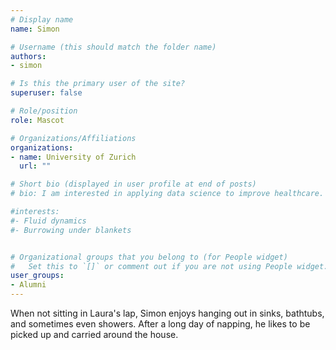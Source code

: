 ```yaml
---
# Display name
name: Simon

# Username (this should match the folder name)
authors:
- simon

# Is this the primary user of the site?
superuser: false

# Role/position
role: Mascot

# Organizations/Affiliations
organizations:
- name: University of Zurich
  url: ""

# Short bio (displayed in user profile at end of posts)
# bio: I am interested in applying data science to improve healthcare.

#interests:
#- Fluid dynamics
#- Burrowing under blankets


# Organizational groups that you belong to (for People widget)
#   Set this to `[]` or comment out if you are not using People widget.
user_groups:
- Alumni
---
```


When not sitting in Laura's lap, Simon enjoys hanging out in sinks, bathtubs, and sometimes even showers.
After a long day of napping, he likes to be picked up and carried around the house.
